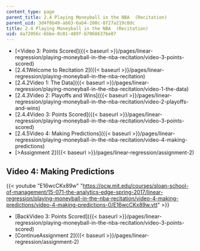 ```yaml
---
content_type: page
parent_title: 2.4 Playing Moneyball in the NBA  (Recitation)
parent_uid: 3d4f0b49-ab63-6ab4-200c-8f27a219c0dc
title: 2.4 Playing Moneyball in the NBA  (Recitation)
uid: 4a72056c-6bbe-0c01-489f-b7068637be07
---
```


*   [<Video 3: Points Scored]({{< baseurl >}}/pages/linear-regression/playing-moneyball-in-the-nba-recitation/video-3-points-scored)
*   [2.4.1Welcome to Recitation 2]({{< baseurl >}}/pages/linear-regression/playing-moneyball-in-the-nba-recitation)
*   [2.4.2Video 1: The Data]({{< baseurl >}}/pages/linear-regression/playing-moneyball-in-the-nba-recitation/video-1-the-data)
*   [2.4.3Video 2: Playoffs and Wins]({{< baseurl >}}/pages/linear-regression/playing-moneyball-in-the-nba-recitation/video-2-playoffs-and-wins)
*   [2.4.4Video 3: Points Scored]({{< baseurl >}}/pages/linear-regression/playing-moneyball-in-the-nba-recitation/video-3-points-scored)
*   [2.4.5Video 4: Making Predictions]({{< baseurl >}}/pages/linear-regression/playing-moneyball-in-the-nba-recitation/video-4-making-predictions)
*   [\>Assignment 2]({{< baseurl >}}/pages/linear-regression/assignment-2)

Video 4: Making Predictions
---------------------------

{{< youtube "E16wcCKx89w" "https://ocw.mit.edu/courses/sloan-school-of-management/15-071-the-analytics-edge-spring-2017/linear-regression/playing-moneyball-in-the-nba-recitation/video-4-making-predictions/video-4-making-predictions-0/E16wcCKx89w.vtt" >}}

*   [BackVideo 3: Points Scored]({{< baseurl >}}/pages/linear-regression/playing-moneyball-in-the-nba-recitation/video-3-points-scored)
*   [ContinueAssignment 2]({{< baseurl >}}/pages/linear-regression/assignment-2)